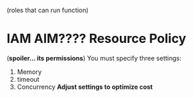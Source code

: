 (roles that can run function)
# IAM AIM???? Resource Policy
(**spoiler... its permissions**)
You must specify three settings:
1. Memory
2. timeout
3. Concurrency
**Adjust settings to optimize cost**